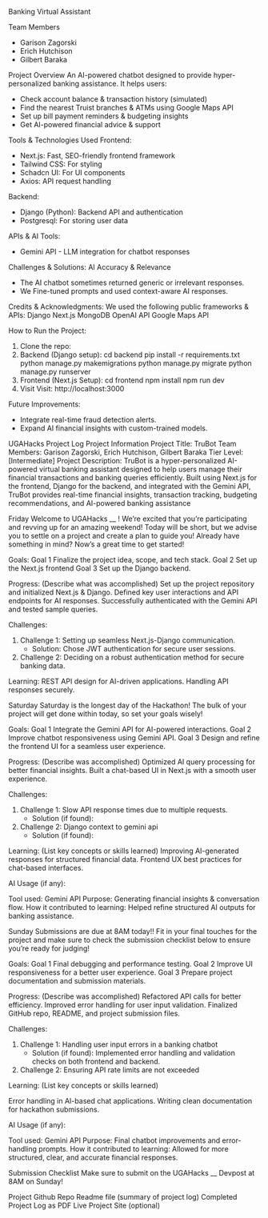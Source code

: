 Banking Virtual Assistant

Team Members
- Garison Zagorski
- Erich Hutchison
- Gilbert Baraka

Project Overview
An AI-powered chatbot designed to provide hyper-personalized banking assistance. It helps users:
- Check account balance & transaction history (simulated)
- Find the nearest Truist branches & ATMs using Google Maps API
- Set up bill payment reminders & budgeting insights
- Get AI-powered financial advice & support

Tools & Technologies Used
Frontend:
- Next.js: Fast, SEO-friendly frontend framework
- Tailwind CSS: For styling
- Schadcn UI: For UI components
- Axios: API request handling

Backend:
- Django (Python): Backend API and authentication
- Postgresql: For storing user data

APIs & AI Tools:
- Gemini API - LLM integration for chatbot responses

Challenges & Solutions:
AI Accuracy & Relevance
- The AI chatbot sometimes returned generic or irrelevant responses.
- We Fine-tuned prompts and used context-aware AI responses.

Credits & Acknowledgments:
We used the following public frameworks & APIs:
Django
Next.js
MongoDB
OpenAI API
Google Maps API

How to Run the Project:

1. Clone the repo:
2. Backend (Django setup):
cd backend
pip install -r requirements.txt
python manage.py makemigrations
python manage.py migrate
python manage.py runserver
3. Frontend (Next.js Setup):
cd frontend
npm install
npm run dev
4. Visit
Visit: http://localhost:3000

Future Improvements:

- Integrate real-time fraud detection alerts.
- Expand AI financial insights with custom-trained models.

UGAHacks Project Log
Project Information
Project Title: TruBot
Team Members: Garison Zagorski, Erich Hutchison, Gilbert Baraka
Tier Level: [Intermediate]
Project Description: 
TruBot is a hyper-personalized AI-powered virtual banking assistant designed to help users manage their financial transactions and banking queries efficiently. Built using Next.js for the frontend, Django for the backend, and integrated with the Gemini API, TruBot provides real-time financial insights, transaction tracking, budgeting recommendations, and AI-powered banking assistance





Friday 
Welcome to UGAHacks __ ! We’re excited that you’re participating and revving up for an amazing weekend! Today will be short, but we advise you to settle on a project and create a plan to guide you! Already have something in mind? Now’s a great time to get started!

Goals:
Goal 1  Finalize the project idea, scope, and tech stack.
Goal 2  Set up the Next.js frontend
Goal 3 Set up the Django backend.

Progress:
(Describe what was accomplished)
Set up the project repository and initialized Next.js & Django.
Defined key user interactions and API endpoints for AI responses.
Successfully authenticated with the Gemini API and tested sample queries.


Challenges:
1. Challenge 1: Setting up seamless Next.js-Django communication.
   - Solution: Chose JWT authentication for secure user sessions.
2. Challenge 2: Deciding on a robust authentication method for secure banking data.
  


Learning:
REST API design for AI-driven applications.
Handling API responses securely.








Saturday 
Saturday is the longest day of the Hackathon! The bulk of your project will get done within today, so set your goals wisely!

Goals:
Goal 1 Integrate the Gemini API for AI-powered interactions.
Goal 2 Improve chatbot responsiveness using Gemini API.
Goal 3 Design and refine the frontend UI for a seamless user experience.

Progress:
(Describe was accomplished)
Optimized AI query processing for better financial insights.
Built a chat-based UI in Next.js with a smooth user experience.



Challenges:
1. Challenge 1: Slow API response times due to multiple requests.
   - Solution (if found):
2. Challenge 2: Django context to gemini api
   - Solution (if found):


Learning:
(List key concepts or skills learned)
Improving AI-generated responses for structured financial data.
Frontend UX best practices for chat-based interfaces.


AI Usage (if any):

Tool used: Gemini API
Purpose: Generating financial insights & conversation flow.
How it contributed to learning: Helped refine structured AI outputs for banking assistance.







Sunday
Submissions are due at 8AM today!! Fit in your final touches for the project and make sure to check the submission checklist below to ensure you’re ready for judging!

Goals:
Goal 1 Final debugging and performance testing.
Goal 2 Improve UI responsiveness for a better user experience.
Goal 3 Prepare project documentation and submission materials.


Progress:
(Describe was accomplished)
Refactored API calls for better efficiency.
Improved error handling for user input validation.
Finalized GitHub repo, README, and project submission files.


Challenges:
1. Challenge 1: Handling user input errors in a banking chatbot
   - Solution (if found):  Implemented error handling and validation checks on both frontend and backend.
2. Challenge 2: Ensuring API rate limits are not exceeded


Learning:
(List key concepts or skills learned)

Error handling in AI-based chat applications.
Writing clean documentation for hackathon submissions.



AI Usage (if any):

Tool used: Gemini API
Purpose: Final chatbot improvements and error-handling prompts.
How it contributed to learning:  Allowed for more structured, clear, and accurate financial responses.






Submission Checklist
Make sure to submit on the UGAHacks __ Devpost at 8AM on Sunday!

Project Github Repo 
Readme file (summary of project log)
Completed Project Log as PDF
Live Project Site (optional)

